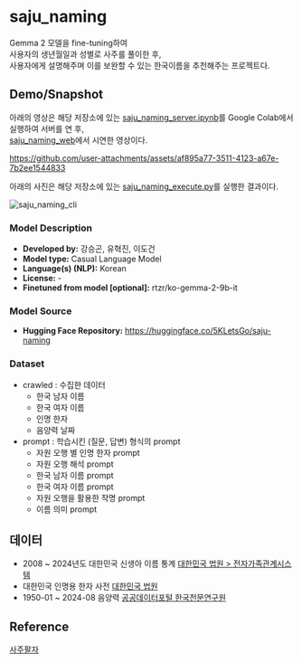 # saju_naming
Gemma 2 모델을 fine-tuning하여  
사용자의 생년월일과 성별로 사주를 풀이한 후,  
사용자에게 설명해주며 이를 보완할 수 있는 한국이름을 추천해주는 프로젝트다.

## Demo/Snapshot
아래의 영상은 해당 저장소에 있는 [saju_naming_server.ipynb](https://github.com/5KLetsGo/saju_naming/blob/main/saju_naming_fine_tuning.ipynb)를 Google Colab에서 실행하여 서버를 연 후,  
[saju_naming_web](https://5kletsgo.github.io/saju_naming_web/)에서 시연한 영상이다.  

https://github.com/user-attachments/assets/af895a77-3511-4123-a67e-7b2ee1544833




아래의 사진은 해당 저장소에 있는 [saju_naming_execute.py](https://github.com/5KLetsGo/saju_naming/blob/main/saju_naming_execute.py)를 실행한 결과이다.

![saju_naming_cli](https://github.com/user-attachments/assets/6d75b356-b925-4780-b750-b7e2a1144051)


### Model Description
- **Developed by:** 강승곤, 유혁진, 이도건
- **Model type:** Casual Language Model
- **Language(s) (NLP):** Korean
- **License:** -
- **Finetuned from model [optional]:** rtzr/ko-gemma-2-9b-it

### Model Source
- **Hugging Face Repository:** https://huggingface.co/5KLetsGo/saju-naming

### Dataset
- crawled : 수집한 데이터
  - 한국 남자 이름
  - 한국 여자 이름
  - 인명 한자
  - 음양력 날짜
- prompt : 학습시킨 (질문, 답변) 형식의 prompt
  - 자원 오행 별 인명 한자 prompt
  - 자원 오행 해석 prompt
  - 한국 남자 이름 prompt
  - 한국 여자 이름 prompt
  - 자원 오행을 활용한 작명 prompt
  - 이름 의미 prompt

## 데이터
- 2008 ~ 2024년도 대한민국 신생아 이름 통계 [대한민국 법원 > 전자가족관계시스템](https://efamily.scourt.go.kr)
- 대한민국 인명용 한자 사전 [대한민국 법원](http://help.scourt.go.kr)
- 1950-01 ~ 2024-08 음양력 [공공데이터포털 한국천문연구원](https://www.data.go.kr/data/15012679/openapi.do)

## Reference
[사주팔자](https://ko.wikipedia.org/wiki/%EC%82%AC%EC%A3%BC%ED%8C%94%EC%9E%90)
